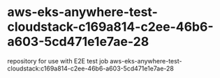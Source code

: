 # aws-eks-anywhere-test-cloudstack-c169a814-c2ee-46b6-a603-5cd471e1e7ae-28
repository for use with E2E test job aws-eks-anywhere-test-cloudstack:c169a814-c2ee-46b6-a603-5cd471e1e7ae-28
